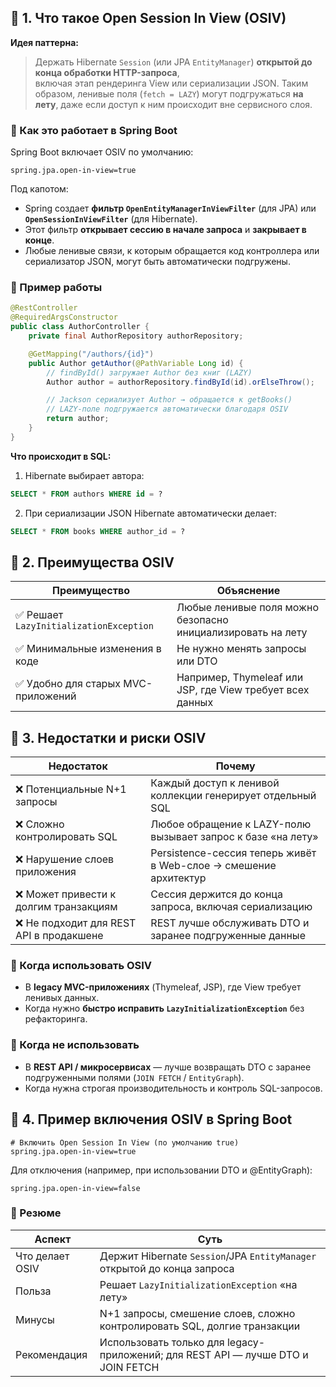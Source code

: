 ## 🔹 1. Что такое Open Session In View (OSIV)
**Идея паттерна:**
> Держать Hibernate `Session` (или JPA `EntityManager`) **открытой до конца обработки HTTP-запроса**,  
> включая этап рендеринга View или сериализации JSON.
Таким образом, ленивые поля (`fetch = LAZY`) могут подгружаться **на лету**, даже если доступ к ним происходит вне сервисного слоя.
### 🔹 Как это работает в Spring Boot
Spring Boot включает OSIV по умолчанию:
```properties
spring.jpa.open-in-view=true
```
Под капотом:
- Spring создает **фильтр `OpenEntityManagerInViewFilter`** (для JPA) или **`OpenSessionInViewFilter`** (для Hibernate).
- Этот фильтр **открывает сессию в начале запроса** и **закрывает в конце**.
- Любые ленивые связи, к которым обращается код контроллера или сериализатор JSON, могут быть автоматически подгружены.
### 🔹 Пример работы
```java
@RestController
@RequiredArgsConstructor
public class AuthorController {
    private final AuthorRepository authorRepository;

    @GetMapping("/authors/{id}")
    public Author getAuthor(@PathVariable Long id) {
        // findById() загружает Author без книг (LAZY)
        Author author = authorRepository.findById(id).orElseThrow();

        // Jackson сериализует Author → обращается к getBooks()
        // LAZY-поле подгружается автоматически благодаря OSIV
        return author;
    }
}
```
**Что происходит в SQL:**
1. Hibernate выбирает автора:
```sql
SELECT * FROM authors WHERE id = ?
```
2. При сериализации JSON Hibernate автоматически делает:
```sql
SELECT * FROM books WHERE author_id = ?
```
## 🔹 2. Преимущества OSIV

|Преимущество|Объяснение|
|---|---|
|✅ Решает `LazyInitializationException`|Любые ленивые поля можно безопасно инициализировать на лету|
|✅ Минимальные изменения в коде|Не нужно менять запросы или DTO|
|✅ Удобно для старых MVC-приложений|Например, Thymeleaf или JSP, где View требует всех данных|
## 🔹 3. Недостатки и риски OSIV

|Недостаток|Почему|
|---|---|
|❌ Потенциальные N+1 запросы|Каждый доступ к ленивой коллекции генерирует отдельный SQL|
|❌ Сложно контролировать SQL|Любое обращение к LAZY-полю вызывает запрос к базе «на лету»|
|❌ Нарушение слоев приложения|Persistence-сессия теперь живёт в Web-слое → смешение архитектур|
|❌ Может привести к долгим транзакциям|Сессия держится до конца запроса, включая сериализацию|
|❌ Не подходит для REST API в продакшене|REST лучше обслуживать DTO и заранее подгруженные данные|
### 🔹 Когда использовать OSIV
- В **legacy MVC-приложениях** (Thymeleaf, JSP), где View требует ленивых данных.
- Когда нужно **быстро исправить `LazyInitializationException`** без рефакторинга.
### 🔹 Когда **не использовать**
- В **REST API / микросервисах** — лучше возвращать DTO с заранее подгруженными полями (`JOIN FETCH` / `EntityGraph`).
- Когда нужна строгая производительность и контроль SQL-запросов.
## 🔹 4. Пример включения OSIV в Spring Boot
```properties
# Включить Open Session In View (по умолчанию true)
spring.jpa.open-in-view=true
```
Для отключения (например, при использовании DTO и @EntityGraph):
```properties
spring.jpa.open-in-view=false
```
### 🔹 Резюме

|Аспект|Суть|
|---|---|
|Что делает OSIV|Держит Hibernate `Session`/JPA `EntityManager` открытой до конца запроса|
|Польза|Решает `LazyInitializationException` «на лету»|
|Минусы|N+1 запросы, смешение слоев, сложно контролировать SQL, долгие транзакции|
|Рекомендация|Использовать только для legacy-приложений; для REST API — лучше DTO и JOIN FETCH|
